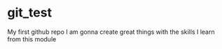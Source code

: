 # git_test
My first github repo
I am gonna create great things with the skills I learn from this module
